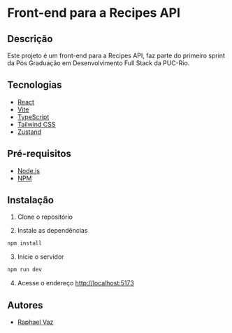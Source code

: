 # Front-end para a Recipes API
## Descrição
Este projeto é um front-end para a Recipes API, faz parte do primeiro sprint da Pós Graduação em Desenvolvimento Full Stack da PUC-Rio.

## Tecnologias
- [React](https://reactjs.org/)
- [Vite](https://vitejs.dev/)
- [TypeScript](https://www.typescriptlang.org/)
- [Tailwind CSS](https://tailwindcss.com/)
- [Zustand](https://docs.pmnd.rs/zustand/getting-started/introduction)

## Pré-requisitos
- [Node.js](https://nodejs.org/en/)
- [NPM](https://www.npmjs.com/)

## Instalação
1. Clone o repositório

2. Instale as dependências
```bash
npm install
```

3. Inicie o servidor
```bash
npm run dev
```

4. Acesse o endereço [http://localhost:5173](http://localhost:5173)


## Autores
- [Raphael Vaz](http://github.com/wrath-codes)


